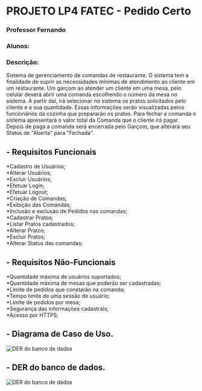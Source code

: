 # PROJETO LP4 FATEC - Pedido Certo
### Professor Fernando
### Alunos: 
### Descrição: 
Sistema de gerenciamento de comandas de restaurante. O sistema tem a finalidade de suprir as necessidades mínimas de atendimento ao cliente em um restaurante.
Um garçom ao atender um cliente em uma mesa, pelo celular deverá abrir uma comanda escolhendo o número da mesa no sistema. A partir daí, irá selecionar no sistema os pratos solicitados pelo cliente e a sua quantidade. Essas informações serão visualizadas pelos funcionários da cozinha que prepararão os pratos. Para fechar a comanda o sistema apresentará o valor total da Comanda que o cliente irá pagar. Depois de paga a comanda será encerrada pelo Garçom, que alterará seu Status de "Aberta" para "Fechada".

## - Requisitos Funcionais
*Cadastro de Usuários;<br />
*Alterar Usuários;<br />
*Excluir Usuários;<br />
*Efetuar Login;<br />
*Efetuar Logout;<br />
*Criação de Comandas;<br />
*Exibição das Comandas;<br />
*Inclusão e exclusão de Pedidos nas comandas;<br />
*Cadastrar Pratos;<br />
*Listar Pratos cadastrados;<br />
*Alterar Pratos;<br />
*Excluir Pratos;<br />
*Alterar Status das comandas;<br />

## - Requisitos Não-Funcionais
*Quantidade máxima de usuários suportados;<br />
*Quantidade máxima de mesas que poderão ser cadastradas;<br />
*Limite de pedidos que constarão na comanda;<br />
*Tempo limite de uma sessão de usuário;<br />
*Limite de pedidos por mesa;<br />
*Segurança das informações cadastrais;<br />
*Acesso por HTTPS;

## - Diagrama de Caso de Uso.
![DER do banco de dados](https://github.com/Marcoskisto/pedidoCerto-lab4-fatec/blob/master/CasoDeUso_PedidoCerto(Draw%20io).jpg)

## - DER do banco de dados.
![DER do banco de dados](https://github.com/Marcoskisto/pedidoCerto-lab4-fatec/blob/master/DER_PedidoCerto.jpg)
